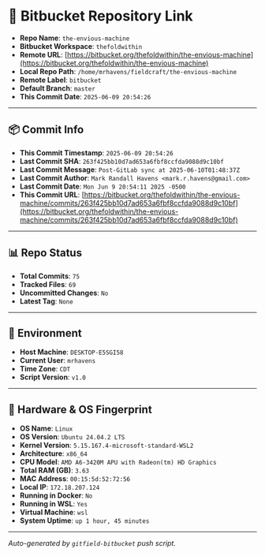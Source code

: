 # 🔗 Bitbucket Repository Link

- **Repo Name**: `the-envious-machine`
- **Bitbucket Workspace**: `thefoldwithin`
- **Remote URL**: [https://bitbucket.org/thefoldwithin/the-envious-machine](https://bitbucket.org/thefoldwithin/the-envious-machine)
- **Local Repo Path**: `/home/mrhavens/fieldcraft/the-envious-machine`
- **Remote Label**: `bitbucket`
- **Default Branch**: `master`
- **This Commit Date**: `2025-06-09 20:54:26`

---

## 📦 Commit Info

- **This Commit Timestamp**: `2025-06-09 20:54:26`
- **Last Commit SHA**: `263f425bb10d7ad653a6fbf8ccfda9088d9c10bf`
- **Last Commit Message**: `Post-GitLab sync at 2025-06-10T01:48:37Z`
- **Last Commit Author**: `Mark Randall Havens <mark.r.havens@gmail.com>`
- **Last Commit Date**: `Mon Jun 9 20:54:11 2025 -0500`
- **This Commit URL**: [https://bitbucket.org/thefoldwithin/the-envious-machine/commits/263f425bb10d7ad653a6fbf8ccfda9088d9c10bf](https://bitbucket.org/thefoldwithin/the-envious-machine/commits/263f425bb10d7ad653a6fbf8ccfda9088d9c10bf)

---

## 📊 Repo Status

- **Total Commits**: `75`
- **Tracked Files**: `69`
- **Uncommitted Changes**: `No`
- **Latest Tag**: `None`

---

## 🧭 Environment

- **Host Machine**: `DESKTOP-E5SGI58`
- **Current User**: `mrhavens`
- **Time Zone**: `CDT`
- **Script Version**: `v1.0`

---

## 🧬 Hardware & OS Fingerprint

- **OS Name**: `Linux`
- **OS Version**: `Ubuntu 24.04.2 LTS`
- **Kernel Version**: `5.15.167.4-microsoft-standard-WSL2`
- **Architecture**: `x86_64`
- **CPU Model**: `AMD A6-3420M APU with Radeon(tm) HD Graphics`
- **Total RAM (GB)**: `3.63`
- **MAC Address**: `00:15:5d:52:72:56`
- **Local IP**: `172.18.207.124`
- **Running in Docker**: `No`
- **Running in WSL**: `Yes`
- **Virtual Machine**: `wsl`
- **System Uptime**: `up 1 hour, 45 minutes`

---

_Auto-generated by `gitfield-bitbucket` push script._
